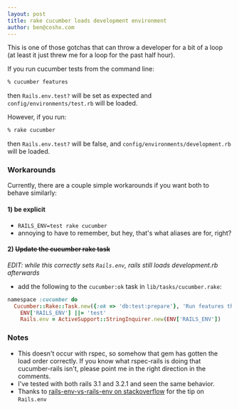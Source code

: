 ```yaml
---
layout: post
title: rake cucumber loads development environment
author: ben@coshx.com
---
```

This is one of those gotchas that can throw a developer for a bit of a loop (at least it just threw me for a loop for the past half hour).

If you run cucumber tests from the command line:

```bash
% cucumber features
```
then `Rails.env.test?` will be set as expected and `config/environments/test.rb` will be loaded.

However, if you run:

```bash
% rake cucumber
```
then `Rails.env.test?` will be false, and `config/environments/development.rb` will be loaded.


### Workarounds
Currently, there are a couple simple workarounds if you want both to behave similarly:

#### 1) be explicit
  - `RAILS_ENV=test rake cucumber` 
  - annoying to have to remember, but hey, that's what aliases are for, right?

#### 2) <strike>Update the cucumber rake task</strike>
  *EDIT: while this correctly sets `Rails.env`, rails still loads development.rb afterwards*  
  - add the following to the `cucumber:ok` task in `lib/tasks/cucumber.rake`:

```ruby
namespace :cucumber do
  Cucumber::Rake::Task.new({:ok => 'db:test:prepare'}, 'Run features that should pass') do |t|
    ENV['RAILS_ENV'] ||= 'test'
    Rails.env = ActiveSupport::StringInquirer.new(ENV['RAILS_ENV'])
```

### Notes
 - This doesn't occur with rspec, so somehow that gem has gotten the load order correctly. If you know what rspec-rails is doing that cucumber-rails isn't, please point me in the right direction in the comments.
 - I've tested with both rails 3.1 and 3.2.1 and seen the same behavior.
 - Thanks to [rails-env-vs-rails-env on stackoverflow](http://stackoverflow.com/questions/2715035/rails-env-vs-rails-env) for the tip on `Rails.env`
